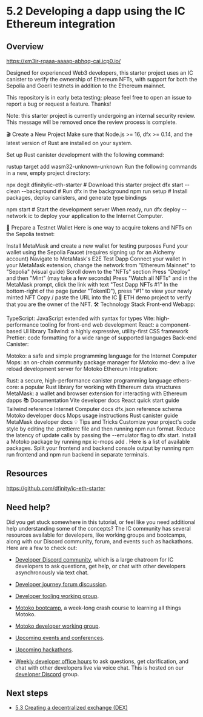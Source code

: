 # 5.2 Developing a dapp using the IC Ethereum integration

## Overview

https://xm3ir-rqaaa-aaaap-abhqq-cai.icp0.io/

Designed for experienced Web3 developers, this starter project uses an IC canister to verify the ownership of Ethereum NFTs, with support for both the Sepolia and Goerli testnets in addition to the Ethereum mainnet.

This repository is in early beta testing; please feel free to open an issue to report a bug or request a feature. Thanks!

Note: this starter project is currently undergoing an internal security review. This message will be removed once the review process is complete.

🎬 Create a New Project
Make sure that Node.js >= 16, dfx >= 0.14, and the latest version of Rust are installed on your system.

Set up Rust canister development with the following command:

rustup target add wasm32-unknown-unknown
Run the following commands in a new, empty project directory:

npx degit dfinity/ic-eth-starter # Download this starter project
dfx start --clean --background # Run dfx in the background
npm run setup # Install packages, deploy canisters, and generate type bindings

npm start # Start the development server
When ready, run dfx deploy --network ic to deploy your application to the Internet Computer.

🔌 Prepare a Testnet Wallet
Here is one way to acquire tokens and NFTs on the Sepolia testnet:

Install MetaMask and create a new wallet for testing purposes
Fund your wallet using the Sepolia Faucet (requires signing up for an Alchemy account)
Navigate to MetaMask's E2E Test Dapp
Connect your wallet
In your MetaMask extension, change the network from "Ethereum Mainnet" to "Sepolia" (visual guide)
Scroll down to the "NFTs" section
Press "Deploy" and then "Mint" (may take a few seconds)
Press "Watch all NFTs" and in the MetaMask prompt, click the link with text "Test Dapp NFTs #1"
In the bottom-right of the page (under "TokenID"), press "#1" to view your newly minted NFT
Copy / paste the URL into the IC 🔗 ETH demo project to verify that you are the owner of the NFT.
🛠️ Technology Stack
Front-end Webapp:

TypeScript: JavaScript extended with syntax for types
Vite: high-performance tooling for front-end web development
React: a component-based UI library
Tailwind: a highly expressive, utility-first CSS framework
Prettier: code formatting for a wide range of supported languages
Back-end Canister:

Motoko: a safe and simple programming language for the Internet Computer
Mops: an on-chain community package manager for Motoko
mo-dev: a live reload development server for Motoko
Ethereum Integration:

Rust: a secure, high-performance canister programming language
ethers-core: a popular Rust library for working with Ethereum data structures
MetaMask: a wallet and browser extension for interacting with Ethereum dapps
📚 Documentation
Vite developer docs
React quick start guide
Tailwind reference
Internet Computer docs
dfx.json reference schema
Motoko developer docs
Mops usage instructions
Rust canister guide
MetaMask developer docs
💡 Tips and Tricks
Customize your project's code style by editing the .prettierrc file and then running npm run format.
Reduce the latency of update calls by passing the --emulator flag to dfx start.
Install a Motoko package by running npx ic-mops add <package-name>. Here is a list of available packages.
Split your frontend and backend console output by running npm run frontend and npm run backend in separate terminals.

## Resources

https://github.com/dfinity/ic-eth-starter

## Need help?

Did you get stuck somewhere in this tutorial, or feel like you need additional help understanding some of the concepts? The IC community has several resources available for developers, like working groups and bootcamps, along with our Discord community, forum, and events such as hackathons. Here are a few to check out:

- [Developer Discord community](https://discord.com/invite/cA7y6ezyE2), which is a large chatroom for IC developers to ask questions, get help, or chat with other developers asynchronously via text chat. 

- [Developer journey forum discussion](https://forum.dfinity.org/t/developer-journey-feedback-and-discussion/23893).

- [Developer tooling working group](https://www.google.com/calendar/event?eid=MHY0cjBubmlnYXY1cTkzZzVzcmozb3ZjZm5fMjAyMzEwMDVUMTcwMDAwWiBjX2Nnb2VxOTE3cnBlYXA3dnNlM2lzMWhsMzEwQGc&ctz=Europe/Zurich).

- [Motoko bootcamp](https://github.com/motoko-bootcamp/bootcamp-2022), a week-long crash course to learning all things Motoko. 

- [Motoko developer working group](https://www.google.com/calendar/event?eid=ZWVnb2luaHU0ZjduMTNpZHI3MWJkcWVwNWdfMjAyMzEwMTJUMTUwMDAwWiBjX2Nnb2VxOTE3cnBlYXA3dnNlM2lzMWhsMzEwQGc&ctz=Europe/Zurich).

- [Upcoming events and conferences](https://dfinity.org/events-and-news/).

- [Upcoming hackathons](https://dfinity.org/hackathons/).

- [Weekly developer office hours](https://discord.gg/4a7SZzRk?event=1164114241893187655) to ask questions, get clarification, and chat with other developers live via voice chat. This is hosted on our [developer Discord](https://discord.com/invite/cA7y6ezyE2) group.

## Next steps

- [5.3 Creating a decentralized exchange (DEX)](5.3-DEX-tutorial.md)